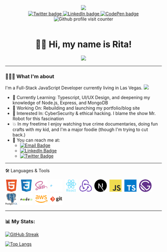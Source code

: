 <div id="header" align="center">
  
  <img src="https://media.giphy.com/media/4CT0HDGW75DSDOdxZR/giphy.gif" />
  <div id="badges">
    <a href="https://twitter.com/ritabradley_dev" target="_blank">
      <img src="https://img.shields.io/badge/Twitter-1DA1F2?logo=twitter&logoColor=white&style=for-the-badge" alt="Twitter badge" />
    </a>
    <a href="https://linkedin.com/in/ritabradley" target="_blank">
      <img src="https://img.shields.io/badge/LinkedIn-0077b5?logo=linkedin&logoColor=white&style=for-the-badge" alt="LinkedIn badge" />
    </a>
    <a href="https://codepen.io/ritabradley_dev" target="_blank">
      <img src="https://img.shields.io/badge/CodePen-black?logo=codepen&logoColor=white&style=for-the-badge" alt="CodePen badge" />
    </a>
  </div>
  <div id="counter">
    <img src="https://komarev.com/ghpvc/?username=ritabradley&style=flat-square&color=8632E6" alt="Github profile visit counter" />
  </div>
  <br />
  <h1>👋🏽 Hi, my name is Rita!</h1>
</div>
<div align="center">
  <img src="https://media.giphy.com/media/L1R1tvI9svkIWwpVYr/giphy.gif" />
</div>

---

### 👩🏽‍💻 What I'm about

I'm a Full-Stack JavaScript Developer currently living in Las Vegas. <img src="https://media.giphy.com/media/jtR6Yd7Aj2uzPqJ046/giphy.gif" width="50" /> 

- 🧠 Currently Learning: Typescript, UI/UX Design, and deepening my knowledge of Node.js, Express, and MongoDB
- 🔭 Working On: Rebuilding and launching my portfolio/blog site
- 🤔 Interested In: CyberSecurity & ethical hacking. I blame the show Mr. Robot for this fascination
- 💥 In my freetime I enjoy watching true crime documentaries, doing fun crafts with my kid, and I'm a major foodie (though I'm trying to cut back.)
- 📧 You can reach me at: 
  - [![Email Badge](https://img.shields.io/badge/-rita@ritabradley.dev-8632E6?style=flat&logo=Gmail&logoColor=white)](mailto:rita@ritabradley.dev)
  - [![LinkedIn Badge](https://img.shields.io/badge/-ritabradley-0077b5?style=flat&logo=Linkedin&logoColor=white)](https://linkedin.com/in/ritabradley)
  - [![Twitter Badge](https://img.shields.io/badge/-ritabradley\__dev-1DA1F2?style=flat&logo=Twitter&logoColor=white)](https://twitter.com/ritabradley_dev)

---
🛠 Languages & Tools
<div>
  <img src="https://github.com/devicons/devicon/blob/master/icons/html5/html5-original.svg" title="HTML5" alt="HTML" width="40" height="40"/>&nbsp;
  <img src="https://github.com/devicons/devicon/blob/master/icons/css3/css3-original.svg" title="CSS3" alt="CSS" width="40" height="40"/>&nbsp;
  <img src="https://github.com/devicons/devicon/blob/master/icons/sass/sass-original.svg" title="Sass" alt="Sass" width="40" height="40"/>&nbsp;
  <img src="https://github.com/devicons/devicon/blob/master/icons/tailwindcss/tailwindcss-original-wordmark.svg" title="TailwindCSS" alt="TailwindCSS" width="40" height="40"/>&nbsp;
  <img src="https://github.com/devicons/devicon/blob/master/icons/react/react-original-wordmark.svg" title="React" alt="React" width="40" height="40"/>&nbsp;
  <img src="https://github.com/devicons/devicon/blob/master/icons/redux/redux-original.svg" title="Redux" alt="Redux " width="40" height="40"/>&nbsp;
  <img src="https://github.com/devicons/devicon/blob/master/icons/nextjs/nextjs-original.svg" title="Next.js" alt="Next.js" width="40" height="40"/>&nbsp;
  <img src="https://github.com/devicons/devicon/blob/master/icons/javascript/javascript-original.svg" title="JavaScript" alt="JavaScript" width="40" height="40"/>&nbsp;
  <img src="https://github.com/devicons/devicon/blob/master/icons/typescript/typescript-original.svg" title="TypeScript" alt="TypeScript" width="40" height="40"/>&nbsp;
  <img src="https://github.com/devicons/devicon/blob/master/icons/gatsby/gatsby-original.svg" title="Gatsby"  alt="Gatsby" width="40" height="40"/>&nbsp;
  <img src="https://github.com/devicons/devicon/blob/master/icons/postgresql/postgresql-original-wordmark.svg" title="PostgreSQL"  alt="PostgreSQL" width="40" height="40"/>&nbsp;
  <img src="https://github.com/devicons/devicon/blob/master/icons/nodejs/nodejs-original-wordmark.svg" title="NodeJS" alt="NodeJS" width="40" height="40"/>&nbsp;
  <img src="https://github.com/devicons/devicon/blob/master/icons/amazonwebservices/amazonwebservices-plain-wordmark.svg" title="AWS" alt="AWS" width="40" height="40"/>&nbsp;
  <img src="https://github.com/devicons/devicon/blob/master/icons/git/git-original-wordmark.svg" title="Git" **alt="Git" width="40" height="40"/>
</div>

---
### 📊 My Stats:
[![GitHub Streak](http://github-readme-streak-stats.herokuapp.com?user=ritabradley&theme=dark&background=300B5B)
](https://git.io/streak-stats)

[![Top Langs](https://github-readme-stats.vercel.app/api/top-langs/?username=ritabradley&layout=compact&theme=vision-friendly-dark)](https://github.com/anuraghazra/github-readme-stats)
